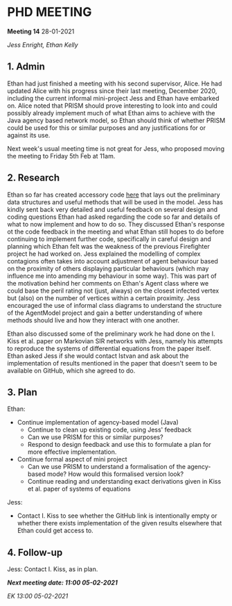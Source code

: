 # PHD MEETING

__Meeting 14__
28-01-2021

_Jess Enright,_
_Ethan Kelly_


## 1. Admin

Ethan had just finished a meeting with his second supervisor, Alice. He had updated Alice with his progress since their last meeting, December 2020, including the current informal mini-project Jess and Ethan have embarked on. Alice noted that PRISM should prove interesting to look into and could possibly already implement much of what Ethan aims to achieve with the Java agency based network model, so Ethan should think of whether PRISM could be used for this or similar purposes and any justifications for or against its use.

Next week's usual meeting time is not great for Jess, who proposed moving the meeting to Friday 5th Feb at 11am.


## 2. Research

Ethan so far has created accessory code [here](https://github.com/ethankelly/research/tree/main/agency-project) that lays out the preliminary data structures and useful methods that will be used in the model. Jess has kindly sent back very detailed and useful feedback on several design and coding questions Ethan had asked regarding the code so far and details of what to now implement and how to do so. They discussed Ethan's response ot the code feedback in the meeting and what Ethan still hopes to do before continuing to implement further code, specifically in careful design and planning which Ethan felt was the weakness of the previous Firefighter project he had worked on. Jess explained the modelling of complex contagions often takes into account adjustment of agent behaviour based on the proximity of others displaying particular behaviours (which may influence me into amending my behaviour in some way). This was part of the motivation behind her comments on Ethan's Agent class where we could base the peril rating not (just, always) on the closest infected vertex but (also) on the number of vertices within a certain proximity. Jess encouraged the use of informal class diagrams to understand the structure of the AgentModel project and gain a better understanding of where methods should live and how they interact with one another.

Ethan also discussed some of the preliminary work he had done on the I. Kiss et al. paper on Markovian SIR networks with Jess, namely his attempts to reproduce the systems of differential equations from the paper itself. Ethan asked Jess if she would contact Istvan and ask about the implementation of results mentioned in the paper that doesn't seem to be available on GitHub, which she agreed to do.


## 3. Plan
Ethan: 
* Continue implementation of agency-based model (Java)
   * Continue to clean up existing code, using Jess' feedback
   * Can we use PRISM for this or similar purposes?
   * Respond to design feedback and use this to formulate a plan for more effective implementation.
* Continue formal aspect of mini project
  * Can we use PRISM to understand a formalisation of the agency-based mode? How would this formalised version look?
  * Continue reading and understanding exact derivations given in Kiss et al. paper of systems of equations
  
Jess:
* Contact I. Kiss to see whether the GitHub link is intentionally empty or whether there exists implementation of the given results elsewhere that Ethan could get access to. 


## 4. Follow-up

Jess: Contact I. Kiss, as in plan.



**_Next meeting date: 11:00 05-02-2021_**



_EK 13:00 05-02-2021_
